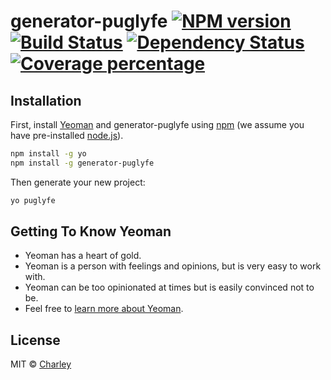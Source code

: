# generator-puglyfe [![NPM version][npm-image]][npm-url] [![Build Status][travis-image]][travis-url] [![Dependency Status][daviddm-image]][daviddm-url] [![Coverage percentage][coveralls-image]][coveralls-url]
> 

## Installation

First, install [Yeoman](http://yeoman.io) and generator-puglyfe using [npm](https://www.npmjs.com/) (we assume you have pre-installed [node.js](https://nodejs.org/)).

```bash
npm install -g yo
npm install -g generator-puglyfe
```

Then generate your new project:

```bash
yo puglyfe
```

## Getting To Know Yeoman

 * Yeoman has a heart of gold.
 * Yeoman is a person with feelings and opinions, but is very easy to work with.
 * Yeoman can be too opinionated at times but is easily convinced not to be.
 * Feel free to [learn more about Yeoman](http://yeoman.io/).

## License

MIT © [Charley](http://charleypugmire.me)


[npm-image]: https://badge.fury.io/js/generator-puglyfe.svg
[npm-url]: https://npmjs.org/package/generator-puglyfe
[travis-image]: https://travis-ci.org/puglyfe/generator-puglyfe.svg?branch=master
[travis-url]: https://travis-ci.org/puglyfe/generator-puglyfe
[daviddm-image]: https://david-dm.org/puglyfe/generator-puglyfe.svg?theme=shields.io
[daviddm-url]: https://david-dm.org/puglyfe/generator-puglyfe
[coveralls-image]: https://coveralls.io/repos/puglyfe/generator-puglyfe/badge.svg
[coveralls-url]: https://coveralls.io/r/puglyfe/generator-puglyfe
